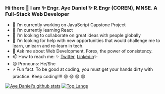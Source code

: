 ### Hi there 👋 I am ✨ Engr. Aye Daniel ✨ R.Engr (COREN), MNSE. A Full-Stack Web Developer

<!--
**Alaska01/Alaska01** is a ✨ _special_ ✨ repository because its `README.md` (this file) appears on your GitHub profile.

Here are some ideas to get you started: -->

- 🔭 I’m currently working on JavaScript Capstone Project
- 🌱 I’m currently learning React
- 👯 I’m looking to collaborate on great ideas with people globally
- 🤔 I’m looking for help with new opportunities that would challenge me to learn, unlearn and re-learn in tech.
- 💬 Ask me about Web Development, Forex, the power of consistency.
- 📫 How to reach me: ✨ [Twitter](https://twitter.com/AyeAsoo), [Linkedin](https://www.linkedin.com/in/daniel-asoo-aye/)✨ 
- 😄 Pronouns: He/She
- ⚡ Fun fact: To be good at coding, you must get your hands dirty with practice. Keep coding!!!! 😄 😄 😄 😄 

[![Aye Daniel's github stats](https://github-readme-stats.vercel.app/api?username=Alaska01&show_icons=true&theme=radical)](https://github.com/Alaska01/github-readme-stats)  [![Top Langs](https://github-readme-stats.vercel.app/api/top-langs/?username=Alaska01&show_icons=true&theme=radical&layout=compact)](https://github.com/Alaska01/github-readme-stats)
